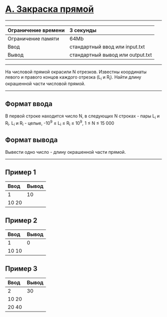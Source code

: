 # [A. Закраска прямой](https://contest.yandex.ru/contest/29396/problems/A/)

---
| Ограничение времени | 3 секунды |
| :--- | :--- |
| Ограничение памяти | 64Mb |
| Ввод | стандартный ввод или input.txt |
| Вывод | стандартный вывод или output.txt |
---
На числовой прямой окрасили N отрезков. Известны координаты левого и правого концов каждого отрезка (L<sub>i</sub> и R<sub>i</sub>). Найти длину окрашенной части числовой прямой.

---
## Формат ввода
В первой строке находится число N, в следующих N строках - пары L<sub>i</sub> и R<sub>i</sub>. L<sub>i</sub> и R<sub>i</sub> - целые, -10<sup>9</sup> ≤ L<sub>i</sub> ≤ R<sub>i</sub> ≤ 10<sup>9</sup>, 1 ≤ N ≤ 15 000

## Формат вывода
Вывести одно число - длину окрашенной части прямой.

---
## Пример 1

| Ввод | Вывод |
| :--- | :--- |
| 1 | 10 |
| 10 20 |  |

## Пример 2

| Ввод | Вывод |
| :--- | :--- |
| 1 | 0 |
| 10 10 |  |

## Пример 3

| Ввод | Вывод |
| :--- | :--- |
| 2 | 30 |
| 10 20 |  |
| 20 40 |  |
